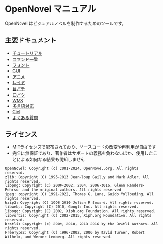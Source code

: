 OpenNovel マニュアル
====================

OpenNovel はビジュアルノベルを制作するためのツールです。

## 主要ドキュメント

* [チュートリアル](tutorial.html)
* [コマンド一覧](reference.html)
* [フォント](font.html)
* [GUI](gui.html)
* [アニメ](anime.html)
* [レイヤ](layer.html)
* [目パチ](eye-blink.html)
* [口パク](lip-sync.html)
* [WMS](wms.html)
* [多言語対応](multilingual.html)
* [Ciel](ciel.html)
* [よくある質問](faq.html)

## ライセンス

* MITライセンスで配布されており、ソースコードの改変や再利用が自由です
* 完全に無保証であり、著作者はサポートの義務を負わないほか、使用したことによる如何なる結果も関知しません

```
OpenNovel: Copyright (c) 2001-2024, OpenNovel.org. All rights reserved.
zlib: Copyright (C) 1995-2013 Jean-loup Gailly and Mark Adler. All rights reserved.
libpng: Copyright (C) 2000-2002, 2004, 2006-2016, Glenn Randers-Pehrson and the original authors. All rights reserved.
jpeg: copyright (C) 1991-2022, Thomas G. Lane, Guido Vollbeding. All rights reserved.
bzip2: Copyright (C) 1996-2010 Julian R Seward. All rights reserved.
libwebp: Copyright (C) 2010, Google Inc. All rights reserved.
libogg: Copyright (C) 2002, Xiph.org Foundation. All rights reserved.
libvorbis: Copyright (C) 2002-2015, Xiph.org Foundation. All rights reserved.
brotli: Copyright (c) 2009, 2010, 2013-2016 by the Brotli Authors. All rights reserved.
FreeType2: Copyright (C) 1996-2002, 2006 by David Turner, Robert Wilhelm, and Werner Lemberg. All rights reserved.
```
